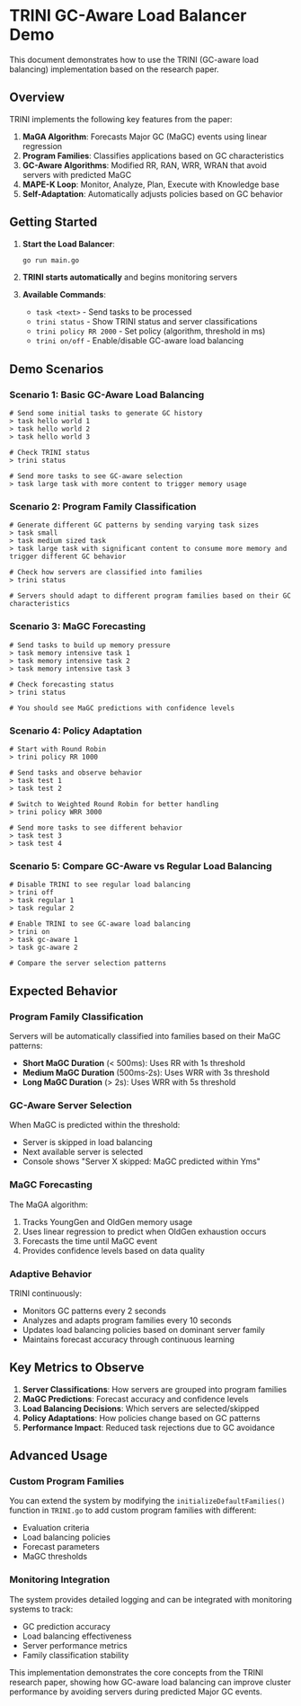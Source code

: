 # TRINI GC-Aware Load Balancer Demo

This document demonstrates how to use the TRINI (GC-aware load balancing) implementation based on the research paper.

## Overview

TRINI implements the following key features from the paper:

1. **MaGA Algorithm**: Forecasts Major GC (MaGC) events using linear regression
2. **Program Families**: Classifies applications based on GC characteristics
3. **GC-Aware Algorithms**: Modified RR, RAN, WRR, WRAN that avoid servers with predicted MaGC
4. **MAPE-K Loop**: Monitor, Analyze, Plan, Execute with Knowledge base
5. **Self-Adaptation**: Automatically adjusts policies based on GC behavior

## Getting Started

1. **Start the Load Balancer**:

   ```bash
   go run main.go
   ```

2. **TRINI starts automatically** and begins monitoring servers

3. **Available Commands**:
   - `task <text>` - Send tasks to be processed
   - `trini status` - Show TRINI status and server classifications
   - `trini policy RR 2000` - Set policy (algorithm, threshold in ms)
   - `trini on/off` - Enable/disable GC-aware load balancing

## Demo Scenarios

### Scenario 1: Basic GC-Aware Load Balancing

```
# Send some initial tasks to generate GC history
> task hello world 1
> task hello world 2
> task hello world 3

# Check TRINI status
> trini status

# Send more tasks to see GC-aware selection
> task large task with more content to trigger memory usage
```

### Scenario 2: Program Family Classification

```
# Generate different GC patterns by sending varying task sizes
> task small
> task medium sized task
> task large task with significant content to consume more memory and trigger different GC behavior

# Check how servers are classified into families
> trini status

# Servers should adapt to different program families based on their GC characteristics
```

### Scenario 3: MaGC Forecasting

```
# Send tasks to build up memory pressure
> task memory intensive task 1
> task memory intensive task 2
> task memory intensive task 3

# Check forecasting status
> trini status

# You should see MaGC predictions with confidence levels
```

### Scenario 4: Policy Adaptation

```
# Start with Round Robin
> trini policy RR 1000

# Send tasks and observe behavior
> task test 1
> task test 2

# Switch to Weighted Round Robin for better handling
> trini policy WRR 3000

# Send more tasks to see different behavior
> task test 3
> task test 4
```

### Scenario 5: Compare GC-Aware vs Regular Load Balancing

```
# Disable TRINI to see regular load balancing
> trini off
> task regular 1
> task regular 2

# Enable TRINI to see GC-aware load balancing
> trini on
> task gc-aware 1
> task gc-aware 2

# Compare the server selection patterns
```

## Expected Behavior

### Program Family Classification

Servers will be automatically classified into families based on their MaGC patterns:

- **Short MaGC Duration** (< 500ms): Uses RR with 1s threshold
- **Medium MaGC Duration** (500ms-2s): Uses WRR with 3s threshold
- **Long MaGC Duration** (> 2s): Uses WRR with 5s threshold

### GC-Aware Server Selection

When MaGC is predicted within the threshold:

- Server is skipped in load balancing
- Next available server is selected
- Console shows "Server X skipped: MaGC predicted within Yms"

### MaGC Forecasting

The MaGA algorithm:

1. Tracks YoungGen and OldGen memory usage
2. Uses linear regression to predict when OldGen exhaustion occurs
3. Forecasts the time until MaGC event
4. Provides confidence levels based on data quality

### Adaptive Behavior

TRINI continuously:

- Monitors GC patterns every 2 seconds
- Analyzes and adapts program families every 10 seconds
- Updates load balancing policies based on dominant server family
- Maintains forecast accuracy through continuous learning

## Key Metrics to Observe

1. **Server Classifications**: How servers are grouped into program families
2. **MaGC Predictions**: Forecast accuracy and confidence levels
3. **Load Balancing Decisions**: Which servers are selected/skipped
4. **Policy Adaptations**: How policies change based on GC patterns
5. **Performance Impact**: Reduced task rejections due to GC avoidance

## Advanced Usage

### Custom Program Families

You can extend the system by modifying the `initializeDefaultFamilies()` function in `TRINI.go` to add custom program families with different:

- Evaluation criteria
- Load balancing policies
- Forecast parameters
- MaGC thresholds

### Monitoring Integration

The system provides detailed logging and can be integrated with monitoring systems to track:

- GC prediction accuracy
- Load balancing effectiveness
- Server performance metrics
- Family classification stability

This implementation demonstrates the core concepts from the TRINI research paper, showing how GC-aware load balancing can improve cluster performance by avoiding servers during predicted Major GC events.
